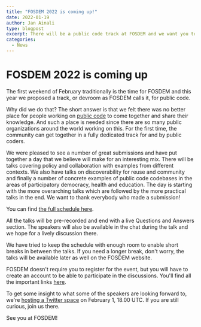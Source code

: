 ```yaml
---
title: "FOSDEM 2022 is coming up!"
date: 2022-01-19
author: Jan Ainali
type: blogpost
excerpt: There will be a public code track at FOSDEM and we want you to come
categories:
  - News
---
```


# FOSDEM 2022 is coming up

The first weekend of February traditionally is the time for FOSDEM and this year we proposed a track, or devroom as FOSDEM calls it, for public code.

Why did we do that?
The short answer is that we felt there was no better place for people working on [public code](https://publiccode.net/background/) to come together and share their knowledge.
And such a place is needed since there are so many public organizations around the world working on this.
For the first time, the community can get together in a fully dedicated track for and by public coders. 

We were pleased to see a number of great submissions and have put together a day that we believe will make for an interesting mix.
There will be talks covering policy and collaboration with examples from different contexts.
We also have talks on discoverability for reuse and community and finally a number of concrete examples of public code codebases in the areas of participatory democracy, health and education.
The day is starting with the more overarching talks which are followed by the more practical talks in the end.
We want to thank everybody who made a submission!

You can find [the full schedule here](https://fosdem.org/2022/schedule/room/dpublic_code/).

All the talks will be pre-recorded and end with a live Questions and Answers section.
The speakers will also be available in the chat during the talk and we hope for a lively discussion there.

We have tried to keep the schedule with enough room to enable short breaks in between the talks.
If you need a longer break, don't worry, the talks will be available later as well on the FOSDEM website.

FOSDEM doesn't require you to register for the event, but you will have to create an account to be able to participate in the discussions.
You'll find all the important links [here](https://fosdem.org/2022/live/).

To get some insight to what some of the speakers are looking forward to, we're [hosting a Twitter space](https://twitter.com/i/spaces/1ypJdEMkmOYxW) on February 1, 18.00 UTC.
If you are still curious, join us there.

See you at FOSDEM!
